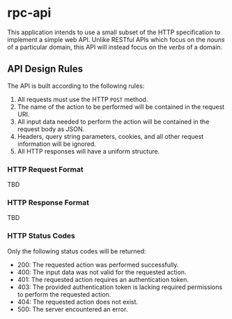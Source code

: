 # rpc-api

This application intends to use a small subset of the HTTP specification to implement a simple web API. Unlike RESTful APIs which focus on the *nouns* of a particular domain, this API will instead focus on the *verbs* of a domain.

## API Design Rules

The API is built according to the following rules:

1. All requests must use the HTTP `POST` method.
2. The name of the action to be performed will be contained in the request URI.
3. All input data needed to perform the action will be contained in the request body as JSON.
4. Headers, query string parameters, cookies, and all other request information will be ignored.
5. All HTTP responses will have a uniform structure.

### HTTP Request Format

TBD

### HTTP Response Format

TBD

### HTTP Status Codes

Only the following status codes will be returned:

- 200: The requested action was performed successfully.
- 400: The input data was not valid for the requested action.
- 401: The requested action requires an authentication token.
- 403: The provided authentication token is lacking required permissions to perform the requested action.
- 404: The requested action does not exist.
- 500: The server encountered an error.